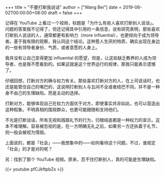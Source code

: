 +++
title = "不要打断我说话"
author = ["Wang Bei"]
date = 2019-06-02T00:00:00+08:00
draft = false
+++

记得在 YouTube 上看过一个视频，标题是「为什么有些人喜欢打断别人说话」。问题的答案我不记得了，但还记得其中引用的一条信息，说有研究表明，那些喜欢打断别人说话的人，通常都更有影响力（more influential），也更倾向于成为领导者。基于我有限的观察，我认同这个结论。这种惹人生厌的特质，确实出现在身边的一些有领导者身份、气质，或者意愿的人身上。

我并没有让自己变得更加 influential 的愿望，但是，让这些缺乏教养的人成为领导者，也是我不愿看到的。如果这就是这个世界运行的规律，那我只能表示遗憾了。

仔细回想，打断对方的确与权力有关。那些喜欢打断对方的人，在上司说话时，也还是能管住自己的嘴巴的，这说明打断别人与五间不全或者结巴不同，并不是一种身不由己的生理缺陷，而是主动的选择。

打断对方，能够体现自己在权力方面优于对方，即使事实并非如此，也可以营造出这种假象。不明真相的围观群众，也更可能跟随和支持他们。

不光是打断谈话，所有无视和践踏礼节的行为，归根结底都是一种权力的宣示。这本不难理解。容易被忽视的是，在一方明确无礼之后，如果另一方还执着于礼节，则一般会被视为懦弱。

上面说的，都是「社会」——我想象中的——如何看待这个问题。不过，谁规定「社会」的才是对的呢？

另：找到了那个 YouTube 视频。原来，忍不住打断别人，真的可能是生理缺陷。

{{< youtube pfCJkftpbZs >}}
